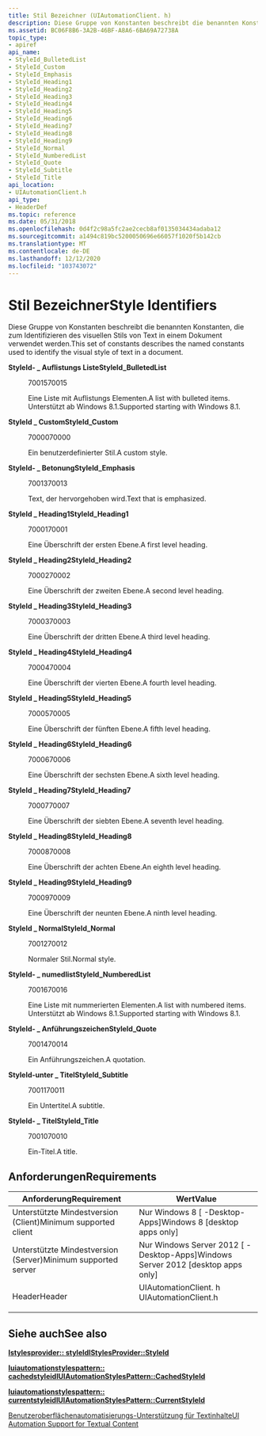 ```yaml
---
title: Stil Bezeichner (UIAutomationClient. h)
description: Diese Gruppe von Konstanten beschreibt die benannten Konstanten, die zum Identifizieren des visuellen Stils von Text in einem Dokument verwendet werden.
ms.assetid: BC06F8B6-3A2B-46BF-A8A6-6BA69A72738A
topic_type:
- apiref
api_name:
- StyleId_BulletedList
- StyleId_Custom
- StyleId_Emphasis
- StyleId_Heading1
- StyleId_Heading2
- StyleId_Heading3
- StyleId_Heading4
- StyleId_Heading5
- StyleId_Heading6
- StyleId_Heading7
- StyleId_Heading8
- StyleId_Heading9
- StyleId_Normal
- StyleId_NumberedList
- StyleId_Quote
- StyleId_Subtitle
- StyleId_Title
api_location:
- UIAutomationClient.h
api_type:
- HeaderDef
ms.topic: reference
ms.date: 05/31/2018
ms.openlocfilehash: 0d4f2c98a5fc2ae2cecb8af0135034434adaba12
ms.sourcegitcommit: a1494c819bc5200050696e66057f1020f5b142cb
ms.translationtype: MT
ms.contentlocale: de-DE
ms.lasthandoff: 12/12/2020
ms.locfileid: "103743072"
---
```

# <a name="style-identifiers"></a><span data-ttu-id="ff5cc-103">Stil Bezeichner</span><span class="sxs-lookup"><span data-stu-id="ff5cc-103">Style Identifiers</span></span>

<span data-ttu-id="ff5cc-104">Diese Gruppe von Konstanten beschreibt die benannten Konstanten, die zum Identifizieren des visuellen Stils von Text in einem Dokument verwendet werden.</span><span class="sxs-lookup"><span data-stu-id="ff5cc-104">This set of constants describes the named constants used to identify the visual style of text in a document.</span></span>

<dl> <dt>

<span data-ttu-id="ff5cc-105"><span id="StyleId_BulletedList"></span><span id="styleid_bulletedlist"></span><span id="STYLEID_BULLETEDLIST"></span>**StyleId- \_ Auflistungs Liste**</span><span class="sxs-lookup"><span data-stu-id="ff5cc-105"><span id="StyleId_BulletedList"></span><span id="styleid_bulletedlist"></span><span id="STYLEID_BULLETEDLIST"></span>**StyleId\_BulletedList**</span></span>
</dt> <dd> <dl> <dt>

<span data-ttu-id="ff5cc-106">70015</span><span class="sxs-lookup"><span data-stu-id="ff5cc-106">70015</span></span>
</dt> <dt>



<span data-ttu-id="ff5cc-107">Eine Liste mit Auflistungs Elementen.</span><span class="sxs-lookup"><span data-stu-id="ff5cc-107">A list with bulleted items.</span></span> <span data-ttu-id="ff5cc-108">Unterstützt ab Windows 8.1.</span><span class="sxs-lookup"><span data-stu-id="ff5cc-108">Supported starting with Windows 8.1.</span></span>


</dt> </dl> </dd> <dt>

<span data-ttu-id="ff5cc-109"><span id="StyleId_Custom"></span><span id="styleid_custom"></span><span id="STYLEID_CUSTOM"></span>**StyleId \_ Custom**</span><span class="sxs-lookup"><span data-stu-id="ff5cc-109"><span id="StyleId_Custom"></span><span id="styleid_custom"></span><span id="STYLEID_CUSTOM"></span>**StyleId\_Custom**</span></span>
</dt> <dd> <dl> <dt>

<span data-ttu-id="ff5cc-110">70000</span><span class="sxs-lookup"><span data-stu-id="ff5cc-110">70000</span></span>
</dt> <dt>



<span data-ttu-id="ff5cc-111">Ein benutzerdefinierter Stil.</span><span class="sxs-lookup"><span data-stu-id="ff5cc-111">A custom style.</span></span>


</dt> </dl> </dd> <dt>

<span data-ttu-id="ff5cc-112"><span id="StyleId_Emphasis"></span><span id="styleid_emphasis"></span><span id="STYLEID_EMPHASIS"></span>**StyleId- \_ Betonung**</span><span class="sxs-lookup"><span data-stu-id="ff5cc-112"><span id="StyleId_Emphasis"></span><span id="styleid_emphasis"></span><span id="STYLEID_EMPHASIS"></span>**StyleId\_Emphasis**</span></span>
</dt> <dd> <dl> <dt>

<span data-ttu-id="ff5cc-113">70013</span><span class="sxs-lookup"><span data-stu-id="ff5cc-113">70013</span></span>
</dt> <dt>



<span data-ttu-id="ff5cc-114">Text, der hervorgehoben wird.</span><span class="sxs-lookup"><span data-stu-id="ff5cc-114">Text that is emphasized.</span></span>


</dt> </dl> </dd> <dt>

<span data-ttu-id="ff5cc-115"><span id="StyleId_Heading1"></span><span id="styleid_heading1"></span><span id="STYLEID_HEADING1"></span>**StyleId \_ Heading1**</span><span class="sxs-lookup"><span data-stu-id="ff5cc-115"><span id="StyleId_Heading1"></span><span id="styleid_heading1"></span><span id="STYLEID_HEADING1"></span>**StyleId\_Heading1**</span></span>
</dt> <dd> <dl> <dt>

<span data-ttu-id="ff5cc-116">70001</span><span class="sxs-lookup"><span data-stu-id="ff5cc-116">70001</span></span>
</dt> <dt>



<span data-ttu-id="ff5cc-117">Eine Überschrift der ersten Ebene.</span><span class="sxs-lookup"><span data-stu-id="ff5cc-117">A first level heading.</span></span>


</dt> </dl> </dd> <dt>

<span data-ttu-id="ff5cc-118"><span id="StyleId_Heading2"></span><span id="styleid_heading2"></span><span id="STYLEID_HEADING2"></span>**StyleId \_ Heading2**</span><span class="sxs-lookup"><span data-stu-id="ff5cc-118"><span id="StyleId_Heading2"></span><span id="styleid_heading2"></span><span id="STYLEID_HEADING2"></span>**StyleId\_Heading2**</span></span>
</dt> <dd> <dl> <dt>

<span data-ttu-id="ff5cc-119">70002</span><span class="sxs-lookup"><span data-stu-id="ff5cc-119">70002</span></span>
</dt> <dt>



<span data-ttu-id="ff5cc-120">Eine Überschrift der zweiten Ebene.</span><span class="sxs-lookup"><span data-stu-id="ff5cc-120">A second level heading.</span></span>


</dt> </dl> </dd> <dt>

<span data-ttu-id="ff5cc-121"><span id="StyleId_Heading3"></span><span id="styleid_heading3"></span><span id="STYLEID_HEADING3"></span>**StyleId \_ Heading3**</span><span class="sxs-lookup"><span data-stu-id="ff5cc-121"><span id="StyleId_Heading3"></span><span id="styleid_heading3"></span><span id="STYLEID_HEADING3"></span>**StyleId\_Heading3**</span></span>
</dt> <dd> <dl> <dt>

<span data-ttu-id="ff5cc-122">70003</span><span class="sxs-lookup"><span data-stu-id="ff5cc-122">70003</span></span>
</dt> <dt>



<span data-ttu-id="ff5cc-123">Eine Überschrift der dritten Ebene.</span><span class="sxs-lookup"><span data-stu-id="ff5cc-123">A third level heading.</span></span>


</dt> </dl> </dd> <dt>

<span data-ttu-id="ff5cc-124"><span id="StyleId_Heading4"></span><span id="styleid_heading4"></span><span id="STYLEID_HEADING4"></span>**StyleId \_ Heading4**</span><span class="sxs-lookup"><span data-stu-id="ff5cc-124"><span id="StyleId_Heading4"></span><span id="styleid_heading4"></span><span id="STYLEID_HEADING4"></span>**StyleId\_Heading4**</span></span>
</dt> <dd> <dl> <dt>

<span data-ttu-id="ff5cc-125">70004</span><span class="sxs-lookup"><span data-stu-id="ff5cc-125">70004</span></span>
</dt> <dt>



<span data-ttu-id="ff5cc-126">Eine Überschrift der vierten Ebene.</span><span class="sxs-lookup"><span data-stu-id="ff5cc-126">A fourth level heading.</span></span>


</dt> </dl> </dd> <dt>

<span data-ttu-id="ff5cc-127"><span id="StyleId_Heading5"></span><span id="styleid_heading5"></span><span id="STYLEID_HEADING5"></span>**StyleId \_ Heading5**</span><span class="sxs-lookup"><span data-stu-id="ff5cc-127"><span id="StyleId_Heading5"></span><span id="styleid_heading5"></span><span id="STYLEID_HEADING5"></span>**StyleId\_Heading5**</span></span>
</dt> <dd> <dl> <dt>

<span data-ttu-id="ff5cc-128">70005</span><span class="sxs-lookup"><span data-stu-id="ff5cc-128">70005</span></span>
</dt> <dt>



<span data-ttu-id="ff5cc-129">Eine Überschrift der fünften Ebene.</span><span class="sxs-lookup"><span data-stu-id="ff5cc-129">A fifth level heading.</span></span>


</dt> </dl> </dd> <dt>

<span data-ttu-id="ff5cc-130"><span id="StyleId_Heading6"></span><span id="styleid_heading6"></span><span id="STYLEID_HEADING6"></span>**StyleId \_ Heading6**</span><span class="sxs-lookup"><span data-stu-id="ff5cc-130"><span id="StyleId_Heading6"></span><span id="styleid_heading6"></span><span id="STYLEID_HEADING6"></span>**StyleId\_Heading6**</span></span>
</dt> <dd> <dl> <dt>

<span data-ttu-id="ff5cc-131">70006</span><span class="sxs-lookup"><span data-stu-id="ff5cc-131">70006</span></span>
</dt> <dt>



<span data-ttu-id="ff5cc-132">Eine Überschrift der sechsten Ebene.</span><span class="sxs-lookup"><span data-stu-id="ff5cc-132">A sixth level heading.</span></span>


</dt> </dl> </dd> <dt>

<span data-ttu-id="ff5cc-133"><span id="StyleId_Heading7"></span><span id="styleid_heading7"></span><span id="STYLEID_HEADING7"></span>**StyleId \_ Heading7**</span><span class="sxs-lookup"><span data-stu-id="ff5cc-133"><span id="StyleId_Heading7"></span><span id="styleid_heading7"></span><span id="STYLEID_HEADING7"></span>**StyleId\_Heading7**</span></span>
</dt> <dd> <dl> <dt>

<span data-ttu-id="ff5cc-134">70007</span><span class="sxs-lookup"><span data-stu-id="ff5cc-134">70007</span></span>
</dt> <dt>



<span data-ttu-id="ff5cc-135">Eine Überschrift der siebten Ebene.</span><span class="sxs-lookup"><span data-stu-id="ff5cc-135">A seventh level heading.</span></span>


</dt> </dl> </dd> <dt>

<span data-ttu-id="ff5cc-136"><span id="StyleId_Heading8"></span><span id="styleid_heading8"></span><span id="STYLEID_HEADING8"></span>**StyleId \_ Heading8**</span><span class="sxs-lookup"><span data-stu-id="ff5cc-136"><span id="StyleId_Heading8"></span><span id="styleid_heading8"></span><span id="STYLEID_HEADING8"></span>**StyleId\_Heading8**</span></span>
</dt> <dd> <dl> <dt>

<span data-ttu-id="ff5cc-137">70008</span><span class="sxs-lookup"><span data-stu-id="ff5cc-137">70008</span></span>
</dt> <dt>



<span data-ttu-id="ff5cc-138">Eine Überschrift der achten Ebene.</span><span class="sxs-lookup"><span data-stu-id="ff5cc-138">An eighth level heading.</span></span>


</dt> </dl> </dd> <dt>

<span data-ttu-id="ff5cc-139"><span id="StyleId_Heading9"></span><span id="styleid_heading9"></span><span id="STYLEID_HEADING9"></span>**StyleId \_ Heading9**</span><span class="sxs-lookup"><span data-stu-id="ff5cc-139"><span id="StyleId_Heading9"></span><span id="styleid_heading9"></span><span id="STYLEID_HEADING9"></span>**StyleId\_Heading9**</span></span>
</dt> <dd> <dl> <dt>

<span data-ttu-id="ff5cc-140">70009</span><span class="sxs-lookup"><span data-stu-id="ff5cc-140">70009</span></span>
</dt> <dt>



<span data-ttu-id="ff5cc-141">Eine Überschrift der neunten Ebene.</span><span class="sxs-lookup"><span data-stu-id="ff5cc-141">A ninth level heading.</span></span>


</dt> </dl> </dd> <dt>

<span data-ttu-id="ff5cc-142"><span id="StyleId_Normal"></span><span id="styleid_normal"></span><span id="STYLEID_NORMAL"></span>**StyleId \_ Normal**</span><span class="sxs-lookup"><span data-stu-id="ff5cc-142"><span id="StyleId_Normal"></span><span id="styleid_normal"></span><span id="STYLEID_NORMAL"></span>**StyleId\_Normal**</span></span>
</dt> <dd> <dl> <dt>

<span data-ttu-id="ff5cc-143">70012</span><span class="sxs-lookup"><span data-stu-id="ff5cc-143">70012</span></span>
</dt> <dt>



<span data-ttu-id="ff5cc-144">Normaler Stil.</span><span class="sxs-lookup"><span data-stu-id="ff5cc-144">Normal style.</span></span>


</dt> </dl> </dd> <dt>

<span data-ttu-id="ff5cc-145"><span id="StyleId_NumberedList"></span><span id="styleid_numberedlist"></span><span id="STYLEID_NUMBEREDLIST"></span>**StyleId- \_ numedlist**</span><span class="sxs-lookup"><span data-stu-id="ff5cc-145"><span id="StyleId_NumberedList"></span><span id="styleid_numberedlist"></span><span id="STYLEID_NUMBEREDLIST"></span>**StyleId\_NumberedList**</span></span>
</dt> <dd> <dl> <dt>

<span data-ttu-id="ff5cc-146">70016</span><span class="sxs-lookup"><span data-stu-id="ff5cc-146">70016</span></span>
</dt> <dt>



<span data-ttu-id="ff5cc-147">Eine Liste mit nummerierten Elementen.</span><span class="sxs-lookup"><span data-stu-id="ff5cc-147">A list with numbered items.</span></span> <span data-ttu-id="ff5cc-148">Unterstützt ab Windows 8.1.</span><span class="sxs-lookup"><span data-stu-id="ff5cc-148">Supported starting with Windows 8.1.</span></span>


</dt> </dl> </dd> <dt>

<span data-ttu-id="ff5cc-149"><span id="StyleId_Quote"></span><span id="styleid_quote"></span><span id="STYLEID_QUOTE"></span>**StyleId- \_ Anführungszeichen**</span><span class="sxs-lookup"><span data-stu-id="ff5cc-149"><span id="StyleId_Quote"></span><span id="styleid_quote"></span><span id="STYLEID_QUOTE"></span>**StyleId\_Quote**</span></span>
</dt> <dd> <dl> <dt>

<span data-ttu-id="ff5cc-150">70014</span><span class="sxs-lookup"><span data-stu-id="ff5cc-150">70014</span></span>
</dt> <dt>



<span data-ttu-id="ff5cc-151">Ein Anführungszeichen.</span><span class="sxs-lookup"><span data-stu-id="ff5cc-151">A quotation.</span></span>


</dt> </dl> </dd> <dt>

<span data-ttu-id="ff5cc-152"><span id="StyleId_Subtitle"></span><span id="styleid_subtitle"></span><span id="STYLEID_SUBTITLE"></span>**StyleId-unter \_ Titel**</span><span class="sxs-lookup"><span data-stu-id="ff5cc-152"><span id="StyleId_Subtitle"></span><span id="styleid_subtitle"></span><span id="STYLEID_SUBTITLE"></span>**StyleId\_Subtitle**</span></span>
</dt> <dd> <dl> <dt>

<span data-ttu-id="ff5cc-153">70011</span><span class="sxs-lookup"><span data-stu-id="ff5cc-153">70011</span></span>
</dt> <dt>



<span data-ttu-id="ff5cc-154">Ein Untertitel.</span><span class="sxs-lookup"><span data-stu-id="ff5cc-154">A subtitle.</span></span>


</dt> </dl> </dd> <dt>

<span data-ttu-id="ff5cc-155"><span id="StyleId_Title"></span><span id="styleid_title"></span><span id="STYLEID_TITLE"></span>**StyleId- \_ Titel**</span><span class="sxs-lookup"><span data-stu-id="ff5cc-155"><span id="StyleId_Title"></span><span id="styleid_title"></span><span id="STYLEID_TITLE"></span>**StyleId\_Title**</span></span>
</dt> <dd> <dl> <dt>

<span data-ttu-id="ff5cc-156">70010</span><span class="sxs-lookup"><span data-stu-id="ff5cc-156">70010</span></span>
</dt> <dt>



<span data-ttu-id="ff5cc-157">Ein-Titel.</span><span class="sxs-lookup"><span data-stu-id="ff5cc-157">A title.</span></span>


</dt> </dl> </dd> </dl>

## <a name="requirements"></a><span data-ttu-id="ff5cc-158">Anforderungen</span><span class="sxs-lookup"><span data-stu-id="ff5cc-158">Requirements</span></span>



| <span data-ttu-id="ff5cc-159">Anforderung</span><span class="sxs-lookup"><span data-stu-id="ff5cc-159">Requirement</span></span> | <span data-ttu-id="ff5cc-160">Wert</span><span class="sxs-lookup"><span data-stu-id="ff5cc-160">Value</span></span> |
|-------------------------------------|-------------------------------------------------------------------------------------------------|
| <span data-ttu-id="ff5cc-161">Unterstützte Mindestversion (Client)</span><span class="sxs-lookup"><span data-stu-id="ff5cc-161">Minimum supported client</span></span><br/> | <span data-ttu-id="ff5cc-162">Nur Windows 8 \[ -Desktop-Apps\]</span><span class="sxs-lookup"><span data-stu-id="ff5cc-162">Windows 8 \[desktop apps only\]</span></span><br/>                                                      |
| <span data-ttu-id="ff5cc-163">Unterstützte Mindestversion (Server)</span><span class="sxs-lookup"><span data-stu-id="ff5cc-163">Minimum supported server</span></span><br/> | <span data-ttu-id="ff5cc-164">Nur Windows Server 2012 \[ -Desktop-Apps\]</span><span class="sxs-lookup"><span data-stu-id="ff5cc-164">Windows Server 2012 \[desktop apps only\]</span></span><br/>                                            |
| <span data-ttu-id="ff5cc-165">Header</span><span class="sxs-lookup"><span data-stu-id="ff5cc-165">Header</span></span><br/>                   | <dl> <span data-ttu-id="ff5cc-166"><dt>UIAutomationClient. h</dt></span><span class="sxs-lookup"><span data-stu-id="ff5cc-166"><dt>UIAutomationClient.h</dt></span></span> </dl> |



## <a name="see-also"></a><span data-ttu-id="ff5cc-167">Siehe auch</span><span class="sxs-lookup"><span data-stu-id="ff5cc-167">See also</span></span>

<dl> <dt>

[<span data-ttu-id="ff5cc-168">**Istylesprovider:: styleId**</span><span class="sxs-lookup"><span data-stu-id="ff5cc-168">**IStylesProvider::StyleId**</span></span>](/windows/desktop/api/UIAutomationCore/nf-uiautomationcore-istylesprovider-get_styleid)
</dt> <dt>

[<span data-ttu-id="ff5cc-169">**Iuiautomationstylespattern:: cachedstyleid**</span><span class="sxs-lookup"><span data-stu-id="ff5cc-169">**IUIAutomationStylesPattern::CachedStyleId**</span></span>](/windows/desktop/api/uiautomationclient/nf-uiautomationclient-iuiautomationstylespattern-get_cachedstyleid)
</dt> <dt>

[<span data-ttu-id="ff5cc-170">**Iuiautomationstylespattern:: currentstyleid**</span><span class="sxs-lookup"><span data-stu-id="ff5cc-170">**IUIAutomationStylesPattern::CurrentStyleId**</span></span>](/windows/desktop/api/uiautomationclient/nf-uiautomationclient-iuiautomationstylespattern-get_currentstyleid)
</dt> <dt>

[<span data-ttu-id="ff5cc-171">Benutzeroberflächenautomatisierungs-Unterstützung für Textinhalte</span><span class="sxs-lookup"><span data-stu-id="ff5cc-171">UI Automation Support for Textual Content</span></span>](uiauto-ui-automation-textpattern-overview.md)
</dt> </dl>

 


